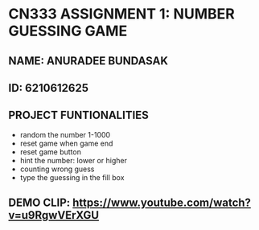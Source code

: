 # CN333 ASSIGNMENT 1: NUMBER GUESSING GAME
## NAME: ANURADEE BUNDASAK
## ID: 6210612625
## PROJECT FUNTIONALITIES
   - random the number 1-1000
   - reset game when game end
   - reset game button
   - hint the number: lower or higher
   - counting wrong guess
   - type the guessing in the fill box
## DEMO CLIP: https://www.youtube.com/watch?v=u9RgwVErXGU
